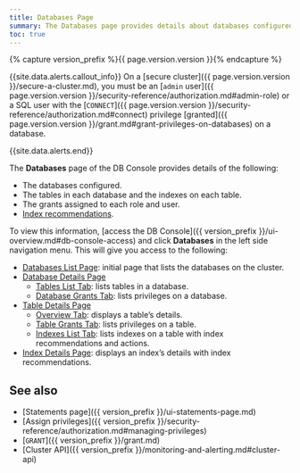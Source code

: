 ```yaml
---
title: Databases Page
summary: The Databases page provides details about databases configured, the tables and indexes in each database, and the grants assigned to each role and user.
toc: true
---
```


{% capture version_prefix %}{{ page.version.version }}{% endcapture %}

{{site.data.alerts.callout_info}}
On a [secure cluster]({{ page.version.version }}/secure-a-cluster.md), you must be an [`admin` user]({{ page.version.version }}/security-reference/authorization.md#admin-role) or a SQL user with the [`CONNECT`]({{ page.version.version }}/security-reference/authorization.md#connect) privilege [granted]({{ page.version.version }}/grant.md#grant-privileges-on-databases) on a database.

{{site.data.alerts.end}}

<a id="databases"></a>

The **Databases** page of the DB Console provides details of the following:

- The databases configured.
- The tables in each database and the indexes on each table.
- The grants assigned to each role and user.
- [Index recommendations](#index-recommendations).

To view this information, [access the DB Console]({{ version_prefix }}/ui-overview.md#db-console-access) and click **Databases** in the left side navigation menu. This will give you access to the following:

- [Databases List Page](#databases-list-page): initial page that lists the databases on the cluster.
- [Database Details Page](#database-details-page)
    - [Tables List Tab](#tables-list-tab): lists tables in a database.
    - [Database Grants Tab](#database-grants-tab): lists privileges on a database.
- [Table Details Page](#table-details-page)
    - [Overview Tab](#overview-tab): displays a table’s details.
    - [Table Grants Tab](#table-grants-tab): lists privileges on a table.
    - [Indexes List Tab](#indexes-list-tab): lists indexes on a table with index recommendations and actions.
- [Index Details Page](#index-details-page): displays an index’s details with index recommendations.






## See also

- [Statements page]({{ version_prefix }}/ui-statements-page.md)
- [Assign privileges]({{ version_prefix }}/security-reference/authorization.md#managing-privileges)
- [`GRANT`]({{ version_prefix }}/grant.md)
- [Cluster API]({{ version_prefix }}/monitoring-and-alerting.md#cluster-api)